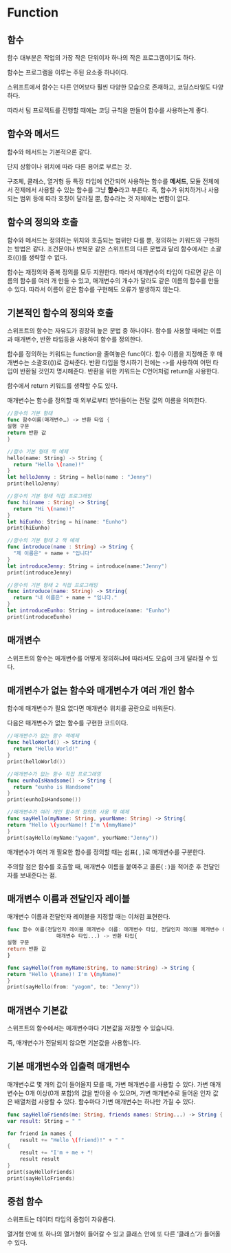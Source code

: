 # Function

## 함수

함수 대부분은 작업의 가장 작은 단위이자 하나의 작은 프로그램이기도 하다.

함수는 프로그램을 이루는 주된 요소중 하나이다.

스위프트에서 함수는 다른 언어보다 훨씬 다양한 모습으로 존재하고, 코딩스타일도 다양하다.

따라서 팀 프로젝트를 진행할 때에는 코딩 규칙을 만들어 함수를 사용하는게 좋다.

## 함수와 메서드

함수와 메서드는 기본적으론 같다.

단지 상황이나 위치에 따라 다른 용어로 부르는 것.

구조체, 클래스, 열거형 등 특정 타입에 연간되어 사용하는 함수를 **메서드**, 모듈 전체에서 전제에서 사용할 수 있는 함수를 그냥 **함수**라고 부른다. 즉, 함수가 위치하거나 사용되는 범위 등에 따라 호칭이 달라질 뿐, 함수라는 것 자체에는 변함이 없다.

## 함수의 정의와 호출

함수와 메서드는 정의하는 위치와 호출되는 범위만 다를 뿐, 정의하는 키워드와 구현하는  방법은 같다. 조건문이나 반복문 같은 스위프트의 다른 문법과 달리 함수에서는 소괄호(())를 생략할 수 없다. 

함수는 재정의와 중복 정의를 모두 지원한다. 따라서 매개변수의 타입이 다르면 같은 이름의 함수를 여러 개 만들 수 있고, 매개변수의 개수가 달라도 같은 이름의 함수를 만들 수 있다. 따라서 이름이 같은 함수를 구현해도 오류가 발생하지 않는다.

## **기본적인 함수의 정의와 호출**

스위프트의 함수는 자유도가 굉장히 높은 문법 중 하나이다. 함수를 사용할 때에는 이름과 매개변수, 반환 타입등을 사용하여 함수를 정의한다.

함수를 정의하는 키워드는 function을 줄여놓은 func이다. 함수 이름을 지정해준 후 매개변수는 소괄호(())로 감싸준다. 반환 타입을 명시하기 전에는 ->를 사용하여 어떤 타입이 반환될 것인지 명시해준다. 반환을 위한 키워드는 C언어처럼 return을 사용한다.

함수에서 return 키워드를 생략할 수도 있다.

매개변수는 함수를 정의할 때 외부로부터 받아들이는 전달 값의 이름을 의미한다. 

 

```swift
//함수의 기본 형태
func 함수이름(매개변수…) -> 반환 타입 {
실행 구문
return 반환 값
}
```

```swift
//함수 기본 형태 책 예제
hello(name: String) -> String {
  return "Hello \(name)!"
}
let helloJenny : String = hello(name : "Jenny")
print(helloJenny)
```

```swift
//함수의 기본 형태 직접 프로그래밍
func hi(name : String) -> String{
  return "Hi \(name)!"
}
let hiEunho: String = hi(name: "Eunho")
print(hiEunho)
```

```swift
//함수의 기본 형태 2 책 예제
func introduce(name : String) -> String {
  "제 이름은" + name + "입니다"
}
let introduceJenny: String = introduce(name:"Jenny")
print(introduceJenny)
```

```swift
//함수의 기본 형태 2 직접 프로그래밍
func introduce(name: String) -> String{
  return "내 이름은" + name + "입니다."
}
let introduceEunho: String = introduce(name: "Eunho") 
print(introduceEunho)
```

## 매개변수

스위프트의 함수는 매개변수를 어떻게 정의하냐에 따라서도 모습이 크게 달라질 수 있다.

## **매개변수가 없는 함수와 매개변수가 여러 개인 함수**

함수에 매개변수가 필요 없다면 매개변수 위치를 공란으로 비워둔다. 

다음은 매개변수가 없는 함수를 구현한 코드이다.

```swift
//매개변수가 없는 함수 책예제
func helloWorld() -> String {
  return "Hello World!"
}
print(helloWorld())
```

```swift
//매개변수가 없는 함수 직접 프로그래밍
func eunhoIsHandsome() -> String {
  return "eunho is Handsome"
}
print(eunhoIsHandsome())
```

```swift
//매개변수가 여러 개인 함수의 정의와 사용 책 예제
func sayHello(myName: String, yourName: String) -> String{
return "Hello \(yourName)! I'm \(mmyName)"
}
print(sayHello(myName:"yagom", yourName:"Jenny"))
```

매개변수가 여러 개  필요한 함수를 정의할 때는 쉼표( , )로 매개변수를 구분한다. 

주의할 점은 함수를 호출할 때, 매개변수 이름을 붙여주고 콜론( : )을 적어준 후 전달인자를 보내준다는 점.

## **매개변수 이름과 전달인자 레이블**

매개변수 이름과 전달인자 레이블을 지정할 때는 이처럼 표현한다.

```swift
func 함수 이름(전달인자 레이블 매개변수 이름: 매개변수 타입, 전달인자 레이블 매개변수 이름:
				매개변수 타입...) -> 반환 타입{
실행 구문
return 반환 값
}
```

```swift
func sayHello(from myName:String, to name:String) -> String {
return "Hello \(name)! I'm \(myName)"
}
print(sayHello(from: "yagom", to: "Jenny"))
```

## 매개변수 기본값

스위프트의 함수에서는 매개변수마다 기본값을 저장할 수 있습니다.

즉, 매개변수가 전달되지 않으면 기본값을 사용합니다. 

## **기본 매개변수와 입출력 매개변수**

매개변수로 몇 개의 값이 들어올지 모를 때, 가변 매개변수를 사용할 수 있다. 가변 매개변수는 0개 이상(0개 포함)의 값을 받아올 수 있으며, 가변 매개변수로 들어온 인자 값은 배열처럼 사용할 수 있다. 함수마다 가변 매개변수는 하나만 가질 수 있다.

```swift
func sayHelloFriends(me: String, friends names: String...) -> String {
var result: String = " "

for friend in names {
	result += "Hello \(friend)!" + " "
{
	result += "I'm + me + "!
	result result
}
print(sayHelloFriends)
print(sayHelloFriends)
```

## **중첩 함수**

스위프트는 데이터 타입의 중첩이 자유롭다.

열거형 안에 또 하나의 열거형이 들어갈 수 있고 클래스 안에 또 다른 ‘클래스’가 들어올 수 있다.